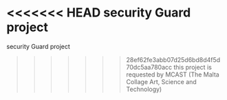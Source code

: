 <<<<<<< HEAD
security Guard project  
=======
security Guard project  
>>>>>>> 28ef62fe3abb07d25d6bd8d4f5d70dc5aa780acc
this project is requested by MCAST (The Malta Collage Art, Science and Technology) 